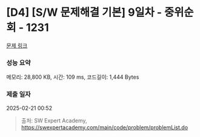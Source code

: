 # [D4] [S/W 문제해결 기본] 9일차 - 중위순회 - 1231 

[문제 링크](https://swexpertacademy.com/main/code/problem/problemDetail.do?contestProbId=AV140YnqAIECFAYD) 

### 성능 요약

메모리: 28,800 KB, 시간: 109 ms, 코드길이: 1,444 Bytes

### 제출 일자

2025-02-21 00:52



> 출처: SW Expert Academy, https://swexpertacademy.com/main/code/problem/problemList.do